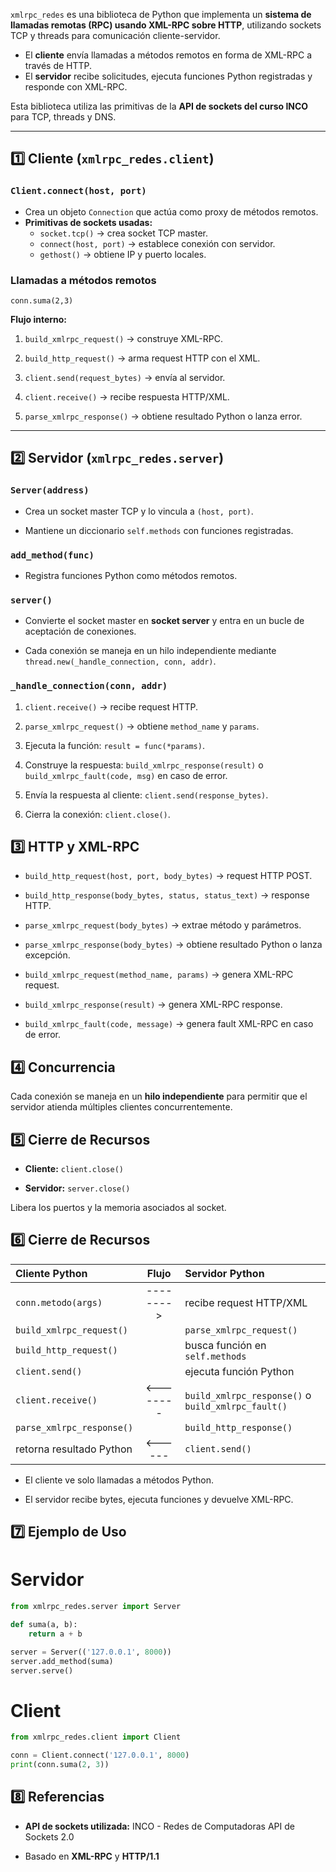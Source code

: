 
`xmlrpc_redes` es una biblioteca de Python que implementa un **sistema de llamadas remotas (RPC) usando XML-RPC sobre HTTP**, utilizando sockets TCP y threads para comunicación cliente-servidor.

- El **cliente** envía llamadas a métodos remotos en forma de XML-RPC a través de HTTP.  
- El **servidor** recibe solicitudes, ejecuta funciones Python registradas y responde con XML-RPC.

Esta biblioteca utiliza las primitivas de la **API de sockets del curso INCO** para TCP, threads y DNS.

---

## 1️⃣ Cliente (`xmlrpc_redes.client`)

### `Client.connect(host, port)`

- Crea un objeto `Connection` que actúa como proxy de métodos remotos.  
- **Primitivas de sockets usadas:**
  - `socket.tcp()` → crea socket TCP master.
  - `connect(host, port)` → establece conexión con servidor.
  - `gethost()` → obtiene IP y puerto locales.

### Llamadas a métodos remotos

`conn.suma(2,3)`

**Flujo interno:**

1. `build_xmlrpc_request()` → construye XML-RPC.
    
2. `build_http_request()` → arma request HTTP con el XML.
    
3. `client.send(request_bytes)` → envía al servidor.
    
4. `client.receive()` → recibe respuesta HTTP/XML.
    
5. `parse_xmlrpc_response()` → obtiene resultado Python o lanza error.

---
## 2️⃣ Servidor (`xmlrpc_redes.server`)

### `Server(address)`

- Crea un socket master TCP y lo vincula a `(host, port)`.
    
- Mantiene un diccionario `self.methods` con funciones registradas.

### `add_method(func)`

- Registra funciones Python como métodos remotos.

### `server()`

- Convierte el socket master en **socket server** y entra en un bucle de aceptación de conexiones.
    
- Cada conexión se maneja en un hilo independiente mediante `thread.new(_handle_connection, conn, addr)`.
    

### `_handle_connection(conn, addr)`

1. `client.receive()` → recibe request HTTP.
    
2. `parse_xmlrpc_request()` → obtiene `method_name` y `params`.
    
3. Ejecuta la función: `result = func(*params)`.
    
4. Construye la respuesta: `build_xmlrpc_response(result)` o `build_xmlrpc_fault(code, msg)` en caso de error.
    
5. Envía la respuesta al cliente: `client.send(response_bytes)`.
    
6. Cierra la conexión: `client.close()`.

## 3️⃣ HTTP y XML-RPC

- `build_http_request(host, port, body_bytes)` → request HTTP POST.
    
- `build_http_response(body_bytes, status, status_text)` → response HTTP.
    
- `parse_xmlrpc_request(body_bytes)` → extrae método y parámetros.
    
- `parse_xmlrpc_response(body_bytes)` → obtiene resultado Python o lanza excepción.
    
- `build_xmlrpc_request(method_name, params)` → genera XML-RPC request.
    
- `build_xmlrpc_response(result)` → genera XML-RPC response.
    
- `build_xmlrpc_fault(code, message)` → genera fault XML-RPC en caso de error.

## 4️⃣ Concurrencia

Cada conexión se maneja en un **hilo independiente** para permitir que el servidor atienda múltiples clientes concurrentemente.

## 5️⃣ Cierre de Recursos

- **Cliente:** `client.close()`
    
- **Servidor:** `server.close()`
    

Libera los puertos y la memoria asociados al socket.


## 6️⃣ Cierre de Recursos

|Cliente Python|Flujo|Servidor Python|
|:--|:-:|:--|
|`conn.metodo(args)`|-------->|recibe request HTTP/XML|
|`build_xmlrpc_request()`||`parse_xmlrpc_request()`|
|`build_http_request()`||busca función en `self.methods`|
|`client.send()`||ejecuta función Python|
|`client.receive()`|<--------|`build_xmlrpc_response()` o `build_xmlrpc_fault()`|
|`parse_xmlrpc_response()`||`build_http_response()`|
|retorna resultado Python|<------|`client.send()`|
- El cliente ve solo llamadas a métodos Python.
    
- El servidor recibe bytes, ejecuta funciones y devuelve XML-RPC.

## 7️⃣ Ejemplo de Uso

# Servidor
```python
from xmlrpc_redes.server import Server

def suma(a, b):
    return a + b

server = Server(('127.0.0.1', 8000))
server.add_method(suma)
server.serve()

```

# Client

```python
from xmlrpc_redes.client import Client

conn = Client.connect('127.0.0.1', 8000)
print(conn.suma(2, 3))

```

## 8️⃣ Referencias

- **API de sockets utilizada:** INCO - Redes de Computadoras API de Sockets 2.0
    
- Basado en **XML-RPC** y **HTTP/1.1**